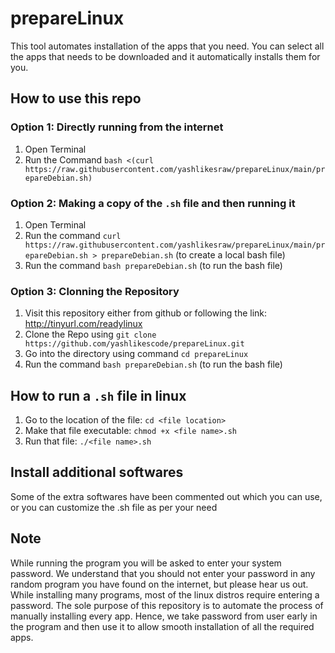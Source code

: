 # prepareLinux
This tool automates installation of the apps that you need. You can select all the apps that needs to be downloaded and it automatically installs them for you.
## How to use this repo
### Option 1: Directly running from the internet
1. Open Terminal
2. Run the Command ```bash <(curl https://raw.githubusercontent.com/yashlikesraw/prepareLinux/main/prepareDebian.sh)```
### Option 2: Making a copy of the ```.sh``` file and then running it
1. Open Terminal
2. Run the command ```curl https://raw.githubusercontent.com/yashlikesraw/prepareLinux/main/prepareDebian.sh > prepareDebian.sh``` (to create a local bash file)
3. Run the command ```bash prepareDebian.sh``` (to run the bash file)
### Option 3: Clonning the Repository
1. Visit this repository either from github or following the link: http://tinyurl.com/readylinux
2. Clone the Repo using ```git clone https://github.com/yashlikescode/prepareLinux.git```
3. Go into the directory using command ```cd prepareLinux```
4. Run the command ```bash prepareDebian.sh``` (to run the bash file)
## How to run a ```.sh``` file in linux
1. Go to the location of the file:   ``` cd <file location> ```
2. Make that file executable:   ``` chmod +x <file name>.sh ```
3. Run that file:   ``` ./<file name>.sh ```
## Install additional softwares
Some of the extra softwares have been commented out which you can use, or you can customize the .sh file as per your need
## Note 
While running the program you will be asked to enter your system password.
We understand that you should not enter your password in any random program you have found on the internet, but please hear us out.
While installing many programs, most of the linux distros require entering a password.
The sole purpose of this repository is to automate the process of manually installing every app.
Hence, we take password from user early in the program and then use it to allow smooth installation of all the required apps.
